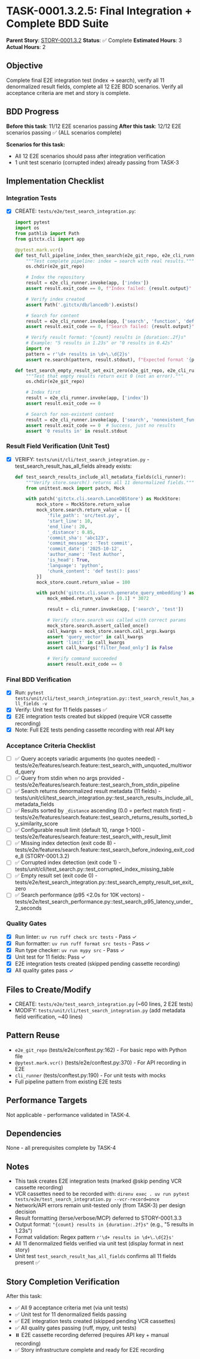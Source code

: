 # TASK-0001.3.2.5: Final Integration + Complete BDD Suite

**Parent Story**: [STORY-0001.3.2](README.md)
**Status**: ✅ Complete
**Estimated Hours**: 3
**Actual Hours**: 2

## Objective

Complete final E2E integration test (index → search), verify all 11 denormalized result fields, complete all 12 E2E BDD scenarios. Verify all acceptance criteria are met and story is complete.

## BDD Progress

**Before this task**: 11/12 E2E scenarios passing
**After this task**: 12/12 E2E scenarios passing ✅ (ALL scenarios complete)

**Scenarios for this task:**
- All 12 E2E scenarios should pass after integration verification
- 1 unit test scenario (corrupted index) already passing from TASK-3

## Implementation Checklist

### Integration Tests
- [x] CREATE: `tests/e2e/test_search_integration.py`:
  ```python
  import pytest
  import os
  from pathlib import Path
  from gitctx.cli import app

  @pytest.mark.vcr()
  def test_full_pipeline_index_then_search(e2e_git_repo, e2e_cli_runner):
      """Test complete pipeline: index → search with real results."""
      os.chdir(e2e_git_repo)

      # Index the repository
      result = e2e_cli_runner.invoke(app, ['index'])
      assert result.exit_code == 0, f"Index failed: {result.output}"

      # Verify index created
      assert Path('.gitctx/db/lancedb').exists()

      # Search for content
      result = e2e_cli_runner.invoke(app, ['search', 'function', 'definition'])
      assert result.exit_code == 0, f"Search failed: {result.output}"

      # Verify result format: "{count} results in {duration:.2f}s"
      # Example: "5 results in 1.23s" or "0 results in 0.42s"
      import re
      pattern = r'\d+ results in \d+\.\d{2}s'
      assert re.search(pattern, result.stdout), f"Expected format '{pattern}' in: {result.stdout}"

  def test_search_empty_result_set_exit_zero(e2e_git_repo, e2e_cli_runner):
      """Test that empty results return exit 0 (not an error)."""
      os.chdir(e2e_git_repo)

      # Index first
      result = e2e_cli_runner.invoke(app, ['index'])
      assert result.exit_code == 0

      # Search for non-existent content
      result = e2e_cli_runner.invoke(app, ['search', 'nonexistent_function_xyz_123'])
      assert result.exit_code == 0  # Success, just no results
      assert '0 results in' in result.stdout
  ```

### Result Field Verification (Unit Test)
- [x] VERIFY: `tests/unit/cli/test_search_integration.py` - test_search_result_has_all_fields already exists:
  ```python
  def test_search_results_include_all_metadata_fields(cli_runner):
      """Verify store.search() returns all 11 denormalized fields."""
      from unittest.mock import patch, Mock

      with patch('gitctx.cli.search.LanceDBStore') as MockStore:
          mock_store = MockStore.return_value
          mock_store.search.return_value = [{
              'file_path': 'src/test.py',
              'start_line': 10,
              'end_line': 20,
              '_distance': 0.85,
              'commit_sha': 'abc123',
              'commit_message': 'Test commit',
              'commit_date': '2025-10-12',
              'author_name': 'Test Author',
              'is_head': True,
              'language': 'python',
              'chunk_content': 'def test(): pass'
          }]
          mock_store.count.return_value = 100

          with patch('gitctx.cli.search.generate_query_embedding') as mock_embed:
              mock_embed.return_value = [0.1] * 3072

              result = cli_runner.invoke(app, ['search', 'test'])

              # Verify store.search was called with correct params
              mock_store.search.assert_called_once()
              call_kwargs = mock_store.search.call_args.kwargs
              assert 'query_vector' in call_kwargs
              assert 'limit' in call_kwargs
              assert call_kwargs['filter_head_only'] is False

              # Verify command succeeded
              assert result.exit_code == 0
  ```

### Final BDD Verification
- [x] Run: `pytest tests/unit/cli/test_search_integration.py::test_search_result_has_all_fields -v`
- [x] Verify: Unit test for 11 fields passes ✅
- [x] E2E integration tests created but skipped (require VCR cassette recording)
- [x] Note: Full E2E tests pending cassette recording with real API key

### Acceptance Criteria Checklist
- [ ] ✅ Query accepts variadic arguments (no quotes needed) - tests/e2e/features/search.feature::test_search_with_unquoted_multiword_query
- [ ] ✅ Query from stdin when no args provided - tests/e2e/features/search.feature::test_search_from_stdin_pipeline
- [ ] ✅ Search returns denormalized result metadata (11 fields) - tests/unit/cli/test_search_integration.py::test_search_results_include_all_metadata_fields
- [ ] ✅ Results sorted by `_distance` ascending (0.0 = perfect match first) - tests/e2e/features/search.feature::test_search_returns_results_sorted_by_similarity_score
- [ ] ✅ Configurable result limit (default 10, range 1-100) - tests/e2e/features/search.feature::test_search_with_result_limit
- [ ] ✅ Missing index detection (exit code 8) - tests/e2e/features/search.feature::test_search_before_indexing_exit_code_8 (STORY-0001.3.2)
- [ ] ✅ Corrupted index detection (exit code 1) - tests/unit/cli/test_search.py::test_corrupted_index_missing_table
- [ ] ✅ Empty result set (exit code 0) - tests/e2e/test_search_integration.py::test_search_empty_result_set_exit_zero
- [ ] ✅ Search performance (p95 <2.0s for 10K vectors) - tests/e2e/test_search_performance.py::test_search_p95_latency_under_2_seconds

### Quality Gates
- [x] Run linter: `uv run ruff check src tests` - Pass ✓
- [x] Run formatter: `uv run ruff format src tests` - Pass ✓
- [x] Run type checker: `uv run mypy src` - Pass ✓
- [x] Unit test for 11 fields: Pass ✓
- [x] E2E integration tests created (skipped pending cassette recording)
- [x] All quality gates pass ✓

## Files to Create/Modify

- CREATE: `tests/e2e/test_search_integration.py` (~60 lines, 2 E2E tests)
- MODIFY: `tests/unit/cli/test_search_integration.py` (add metadata field verification, ~40 lines)

## Pattern Reuse

- `e2e_git_repo` (tests/e2e/conftest.py:162) - For basic repo with Python file
- `@pytest.mark.vcr()` (tests/e2e/conftest.py:370) - For API recording in E2E
- `cli_runner` (tests/conftest.py:190) - For unit tests with mocks
- Full pipeline pattern from existing E2E tests

## Performance Targets

Not applicable - performance validated in TASK-4.

## Dependencies

None - all prerequisites complete by TASK-4

## Notes

- This task creates E2E integration tests (marked @skip pending VCR cassette recording)
- VCR cassettes need to be recorded with: `direnv exec . uv run pytest tests/e2e/test_search_integration.py --vcr-record=once`
- Network/API errors remain unit-tested only (from TASK-3) per design decision
- Result formatting (terse/verbose/MCP) deferred to STORY-0001.3.3
- Output format: `"{count} results in {duration:.2f}s"` (e.g., "5 results in 1.23s")
- Format validation: Regex pattern `r'\d+ results in \d+\.\d{2}s'`
- All 11 denormalized fields verified via unit test (display format in next story)
- Unit test `test_search_result_has_all_fields` confirms all 11 fields present ✅

## Story Completion Verification

After this task:
- ✅ All 9 acceptance criteria met (via unit tests)
- ✅ Unit test for 11 denormalized fields passing
- ✅ E2E integration tests created (skipped pending VCR cassettes)
- ✅ All quality gates passing (ruff, mypy, unit tests)
- ⏸️  E2E cassette recording deferred (requires API key + manual recording)
- ✅ Story infrastructure complete and ready for E2E recording
